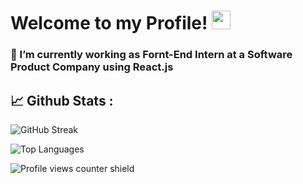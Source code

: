 
<!--
**AniqAqil** is a ✨ _special_ ✨ repository because its `README.md` (this file) appears on your GitHub profile.

- 🔭 I’m currently working as Fornt-End Intern at a Software Product Company using React.js 
-->

<h1><b>Welcome to my Profile! <img src="https://media.giphy.com/media/hvRJCLFzcasrR4ia7z/giphy.gif" width="30px"/> </b></h1>
<h3>🔭 I’m currently working as Fornt-End Intern at a Software Product Company using React.js </>




<br>

## 📈 __Github Stats :__

![GitHub Streak](http://github-readme-streak-stats.herokuapp.com?user=aniqaqill&theme=github-dark)

![Top Languages](https://github-readme-stats.vercel.app/api/top-langs/?username=aniqaqill&langs_count=10&layout=compact&hide=jupyter%20notebook)

![Profile views counter shield](https://komarev.com/ghpvc/?username=aniqaqill&style=plastic&color=brightgreen&label=Profile+Viewed:)
